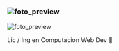 ### ![foto_preview](https://github.com/ozzies-code/ozzies-code/assets/83247451/55150f05-936b-45cd-aa2c-d450c468df61)
![foto_preview](https://github.com/ozzies-code/ozzies-code/assets/83247451/e9d37ee1-e46b-457e-9191-b2ad4b3dd399)

Lic / Ing en Computacion
Web Dev 👋

<!--
**ozzies-code/ozzies-code** is a ✨ _special_ ✨ repository because its `README.md` (this file) appears on your GitHub profile.

Here are some ideas to get you started:

- 🔭 I’m currently working on ...
- 🌱 I’m currently learning ...
- 👯 I’m looking to collaborate on ...
- 🤔 I’m looking for help with ...
- 💬 Ask me about ...
- 📫 How to reach me: ...
- 😄 Pronouns: ...
- ⚡ Fun fact: ...
-->
